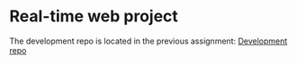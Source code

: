 # Real-time web project

The development repo is located in the previous assignment:
[Development repo](https://github.com/IIYAMA12/real-time-web)
